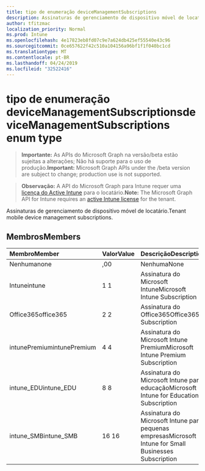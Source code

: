 ```yaml
---
title: tipo de enumeração deviceManagementSubscriptions
description: Assinaturas de gerenciamento de dispositivo móvel de locatário.
author: tfitzmac
localization_priority: Normal
ms.prod: Intune
ms.openlocfilehash: 4e17823eb8fd07c9e7a624db425ef55540e43c96
ms.sourcegitcommit: 0ce657622f42c510a104156a96bf1f1f040bc1cd
ms.translationtype: MT
ms.contentlocale: pt-BR
ms.lasthandoff: 04/24/2019
ms.locfileid: "32522416"
---
```

# <a name="devicemanagementsubscriptions-enum-type"></a><span data-ttu-id="cd50d-103">tipo de enumeração deviceManagementSubscriptions</span><span class="sxs-lookup"><span data-stu-id="cd50d-103">deviceManagementSubscriptions enum type</span></span>

> <span data-ttu-id="cd50d-104">**Importante:** As APIs do Microsoft Graph na versão/beta estão sujeitas a alterações; Não há suporte para o uso de produção.</span><span class="sxs-lookup"><span data-stu-id="cd50d-104">**Important:** Microsoft Graph APIs under the /beta version are subject to change; production use is not supported.</span></span>

> <span data-ttu-id="cd50d-105">**Observação:** A API do Microsoft Graph para Intune requer uma [licença do Active Intune](https://go.microsoft.com/fwlink/?linkid=839381) para o locatário.</span><span class="sxs-lookup"><span data-stu-id="cd50d-105">**Note:** The Microsoft Graph API for Intune requires an [active Intune license](https://go.microsoft.com/fwlink/?linkid=839381) for the tenant.</span></span>

<span data-ttu-id="cd50d-106">Assinaturas de gerenciamento de dispositivo móvel de locatário.</span><span class="sxs-lookup"><span data-stu-id="cd50d-106">Tenant mobile device management subscriptions.</span></span>

## <a name="members"></a><span data-ttu-id="cd50d-107">Membros</span><span class="sxs-lookup"><span data-stu-id="cd50d-107">Members</span></span>
|<span data-ttu-id="cd50d-108">Membro</span><span class="sxs-lookup"><span data-stu-id="cd50d-108">Member</span></span>|<span data-ttu-id="cd50d-109">Valor</span><span class="sxs-lookup"><span data-stu-id="cd50d-109">Value</span></span>|<span data-ttu-id="cd50d-110">Descrição</span><span class="sxs-lookup"><span data-stu-id="cd50d-110">Description</span></span>|
|:---|:---|:---|
|<span data-ttu-id="cd50d-111">Nenhuma</span><span class="sxs-lookup"><span data-stu-id="cd50d-111">none</span></span>|<span data-ttu-id="cd50d-112">,0</span><span class="sxs-lookup"><span data-stu-id="cd50d-112">0</span></span>|<span data-ttu-id="cd50d-113">Nenhuma</span><span class="sxs-lookup"><span data-stu-id="cd50d-113">None</span></span>|
|<span data-ttu-id="cd50d-114">Intune</span><span class="sxs-lookup"><span data-stu-id="cd50d-114">intune</span></span>|<span data-ttu-id="cd50d-115">1 </span><span class="sxs-lookup"><span data-stu-id="cd50d-115">1</span></span>|<span data-ttu-id="cd50d-116">Assinatura do Microsoft Intune</span><span class="sxs-lookup"><span data-stu-id="cd50d-116">Microsoft Intune Subscription</span></span>|
|<span data-ttu-id="cd50d-117">Office365</span><span class="sxs-lookup"><span data-stu-id="cd50d-117">office365</span></span>|<span data-ttu-id="cd50d-118">2 </span><span class="sxs-lookup"><span data-stu-id="cd50d-118">2</span></span>|<span data-ttu-id="cd50d-119">Assinatura do Office365</span><span class="sxs-lookup"><span data-stu-id="cd50d-119">Office365 Subscription</span></span>|
|<span data-ttu-id="cd50d-120">intunePremium</span><span class="sxs-lookup"><span data-stu-id="cd50d-120">intunePremium</span></span>|<span data-ttu-id="cd50d-121">4 </span><span class="sxs-lookup"><span data-stu-id="cd50d-121">4</span></span>|<span data-ttu-id="cd50d-122">Assinatura do Microsoft Intune Premium</span><span class="sxs-lookup"><span data-stu-id="cd50d-122">Microsoft Intune Premium Subscription</span></span>|
|<span data-ttu-id="cd50d-123">intune_EDU</span><span class="sxs-lookup"><span data-stu-id="cd50d-123">intune_EDU</span></span>|<span data-ttu-id="cd50d-124">8 </span><span class="sxs-lookup"><span data-stu-id="cd50d-124">8</span></span>|<span data-ttu-id="cd50d-125">Assinatura do Microsoft Intune para educação</span><span class="sxs-lookup"><span data-stu-id="cd50d-125">Microsoft Intune for Education Subscription</span></span>|
|<span data-ttu-id="cd50d-126">intune_SMB</span><span class="sxs-lookup"><span data-stu-id="cd50d-126">intune_SMB</span></span>|<span data-ttu-id="cd50d-127">16 </span><span class="sxs-lookup"><span data-stu-id="cd50d-127">16</span></span>|<span data-ttu-id="cd50d-128">Assinatura do Microsoft Intune para pequenas empresas</span><span class="sxs-lookup"><span data-stu-id="cd50d-128">Microsoft Intune for Small Businesses Subscription</span></span>|





